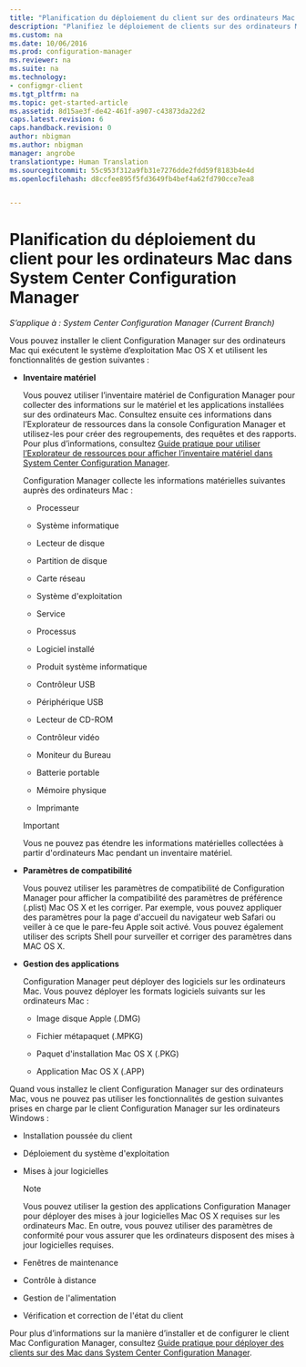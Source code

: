 ```yaml
---
title: "Planification du déploiement du client sur des ordinateurs Mac | Microsoft Docs"
description: "Planifiez le déploiement de clients sur des ordinateurs Mac dans System Center Configuration Manager."
ms.custom: na
ms.date: 10/06/2016
ms.prod: configuration-manager
ms.reviewer: na
ms.suite: na
ms.technology:
- configmgr-client
ms.tgt_pltfrm: na
ms.topic: get-started-article
ms.assetid: 8d15ae3f-de42-461f-a907-c43873da22d2
caps.latest.revision: 6
caps.handback.revision: 0
author: nbigman
ms.author: nbigman
manager: angrobe
translationtype: Human Translation
ms.sourcegitcommit: 55c953f312a9fb31e7276dde2fdd59f8183b4e4d
ms.openlocfilehash: d8ccfee895f5fd3649fb4bef4a62fd790cce7ea8


---
```

# <a name="planning-for-client-deployment-to-mac-computers-in-system-center-configuration-manager"></a>Planification du déploiement du client pour les ordinateurs Mac dans System Center Configuration Manager

*S’applique à : System Center Configuration Manager (Current Branch)*

Vous pouvez installer le client Configuration Manager sur des ordinateurs Mac qui exécutent le système d’exploitation Mac OS X et utilisent les fonctionnalités de gestion suivantes :  

-   **Inventaire matériel**  

     Vous pouvez utiliser l’inventaire matériel de Configuration Manager pour collecter des informations sur le matériel et les applications installées sur des ordinateurs Mac. Consultez ensuite ces informations dans l’Explorateur de ressources dans la console Configuration Manager et utilisez-les pour créer des regroupements, des requêtes et des rapports. Pour plus d’informations, consultez [Guide pratique pour utiliser l’Explorateur de ressources pour afficher l’inventaire matériel dans System Center Configuration Manager](../../../../core/clients/manage/inventory/use-resource-explorer-to-view-hardware-inventory.md).  

     Configuration Manager collecte les informations matérielles suivantes auprès des ordinateurs Mac :  

    -   Processeur  

    -   Système informatique  

    -   Lecteur de disque  

    -   Partition de disque  

    -   Carte réseau  

    -   Système d'exploitation  

    -   Service  

    -   Processus  

    -   Logiciel installé  

    -   Produit système informatique  

    -   Contrôleur USB  

    -   Périphérique USB  

    -   Lecteur de CD-ROM  

    -   Contrôleur vidéo  

    -   Moniteur du Bureau  

    -   Batterie portable  

    -   Mémoire physique  

    -   Imprimante  

    > [!IMPORTANT]  
    >  Vous ne pouvez pas étendre les informations matérielles collectées à partir d'ordinateurs Mac pendant un inventaire matériel.  

-   **Paramètres de compatibilité**  

     Vous pouvez utiliser les paramètres de compatibilité de Configuration Manager pour afficher la compatibilité des paramètres de préférence (.plist) Mac OS X et les corriger. Par exemple, vous pouvez appliquer des paramètres pour la page d'accueil du navigateur web Safari ou veiller à ce que le pare-feu Apple soit activé. Vous pouvez également utiliser des scripts Shell pour surveiller et corriger des paramètres dans MAC OS X.  

-   **Gestion des applications**  

     Configuration Manager peut déployer des logiciels sur les ordinateurs Mac. Vous pouvez déployer les formats logiciels suivants sur les ordinateurs Mac :  

    -   Image disque Apple (.DMG)  

    -   Fichier métapaquet (.MPKG)  

    -   Paquet d'installation Mac OS X (.PKG)  

    -   Application Mac OS X (.APP)  

 Quand vous installez le client Configuration Manager sur des ordinateurs Mac, vous ne pouvez pas utiliser les fonctionnalités de gestion suivantes prises en charge par le client Configuration Manager sur les ordinateurs Windows :  

-   Installation poussée du client  

-   Déploiement du système d'exploitation  

-   Mises à jour logicielles  

    > [!NOTE]  
    >  Vous pouvez utiliser la gestion des applications Configuration Manager pour déployer des mises à jour logicielles Mac OS X requises sur les ordinateurs Mac. En outre, vous pouvez utiliser des paramètres de conformité pour vous assurer que les ordinateurs disposent des mises à jour logicielles requises.  

-   Fenêtres de maintenance  

-   Contrôle à distance  

-   Gestion de l'alimentation  

-   Vérification et correction de l'état du client  

 Pour plus d’informations sur la manière d’installer et de configurer le client Mac Configuration Manager, consultez [Guide pratique pour déployer des clients sur des Mac dans System Center Configuration Manager](../../../../core/clients/deploy/deploy-clients-to-macs.md).



<!--HONumber=Dec16_HO3-->


